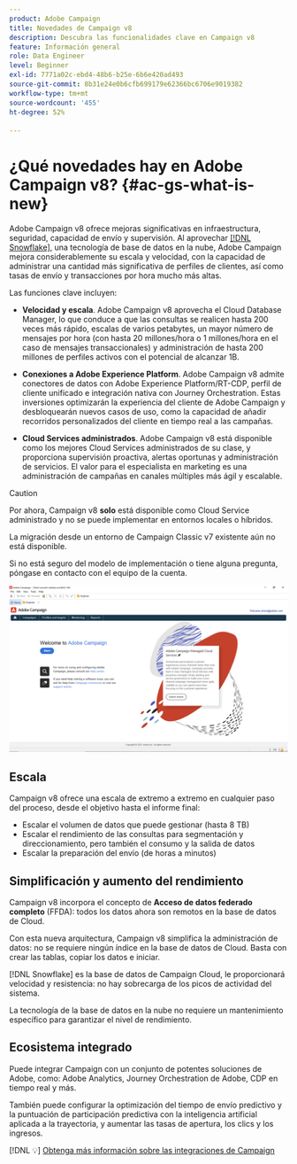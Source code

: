```yaml
---
product: Adobe Campaign
title: Novedades de Campaign v8
description: Descubra las funcionalidades clave en Campaign v8
feature: Información general
role: Data Engineer
level: Beginner
exl-id: 7771a02c-ebd4-48b6-b25e-6b6e420ad493
source-git-commit: 8b31e24e0b6cfb699179e62366bc6706e9019382
workflow-type: tm+mt
source-wordcount: '455'
ht-degree: 52%

---
```


# ¿Qué novedades hay en Adobe Campaign v8? {#ac-gs-what-is-new}

Adobe Campaign v8 ofrece mejoras significativas en infraestructura, seguridad, capacidad de envío y supervisión. Al aprovechar [[!DNL Snowflake]](https://www.snowflake.com/), una tecnología de base de datos en la nube, Adobe Campaign mejora considerablemente su escala y velocidad, con la capacidad de administrar una cantidad más significativa de perfiles de clientes, así como tasas de envío y transacciones por hora mucho más altas.

Las funciones clave incluyen:

* **Velocidad y escala**. Adobe Campaign v8 aprovecha el Cloud Database Manager, lo que conduce a que las consultas se realicen hasta 200 veces más rápido, escalas de varios petabytes, un mayor número de mensajes por hora (con hasta 20 millones/hora o 1 millones/hora en el caso de mensajes transaccionales) y administración de hasta 200 millones de perfiles activos con el potencial de alcanzar 1B.

* **Conexiones a Adobe Experience Platform**. Adobe Campaign v8 admite conectores de datos con Adobe Experience Platform/RT-CDP, perfil de cliente unificado e integración nativa con Journey Orchestration. Estas inversiones optimizarán la experiencia del cliente de Adobe Campaign y desbloquearán nuevos casos de uso, como la capacidad de añadir recorridos personalizados del cliente en tiempo real a las campañas.

* **Cloud Services administrados**. Adobe Campaign v8 está disponible como los mejores Cloud Services administrados de su clase, y proporciona supervisión proactiva, alertas oportunas y administración de servicios. El valor para el especialista en marketing es una administración de campañas en canales múltiples más ágil y escalable.

>[!CAUTION]
>
>Por ahora, Campaign v8 **solo** está disponible como Cloud Service administrado y no se puede implementar en entornos locales o híbridos.
>
>La migración desde un entorno de Campaign Classic v7 existente aún no está disponible.
>
>Si no está seguro del modelo de implementación o tiene alguna pregunta, póngase en contacto con el equipo de la cuenta.

![](assets/home-page.png)

## Escala

Campaign v8 ofrece una escala de extremo a extremo en cualquier paso del proceso, desde el objetivo hasta el informe final:

* Escalar el volumen de datos que puede gestionar (hasta 8 TB)
* Escalar el rendimiento de las consultas para segmentación y direccionamiento, pero también el consumo y la salida de datos
* Escalar la preparación del envío (de horas a minutos)

## Simplificación y aumento del rendimiento

Campaign v8 incorpora el concepto de **Acceso de datos federado completo** (FFDA): todos los datos ahora son remotos en la base de datos de Cloud.

Con esta nueva arquitectura, Campaign v8 simplifica la administración de datos: no se requiere ningún índice en la base de datos de Cloud. Basta con crear las tablas, copiar los datos e iniciar.

[!DNL Snowflake] es la base de datos de Campaign Cloud, le proporcionará velocidad y resistencia: no hay sobrecarga de los picos de actividad del sistema.

La tecnología de la base de datos en la nube no requiere un mantenimiento específico para garantizar el nivel de rendimiento.

## Ecosistema integrado

Puede integrar Campaign con un conjunto de potentes soluciones de Adobe, como: Adobe Analytics, Journey Orchestration de Adobe, CDP en tiempo real y más.

También puede configurar la optimización del tiempo de envío predictivo y la puntuación de participación predictiva con la inteligencia artificial aplicada a la trayectoria, y aumentar las tasas de apertura, los clics y los ingresos.

[!DNL :bulb:] [Obtenga más información sobre las integraciones de Campaign](../connect/integration.md)

